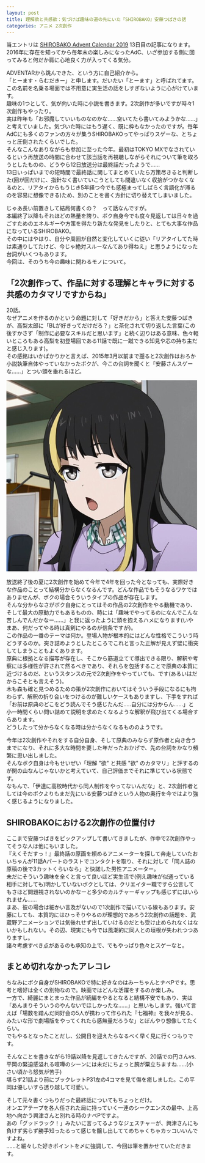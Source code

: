 ```yaml
---
layout: post
title: 理解欲と共感欲：気づけば趣味の道の先にいた『SHIROBAKO』安藤つばきの話
categories: アニメ 2次創作
---
```


当エントリは [SHIROBAKO Advent Calendar 2019](https://adventar.org/calendars/3902) 13日目の記事になります。2016年に存在を知ってから毎年末の楽しみになったAdC、いざ参加する側に回ってみると何だか肩に心地良く力が入ってくる気分。  
  
ADVENTARから跳んできた、という方に自己紹介から。  
「とーます・らむだきー」と申します。だいたい「とーます」と呼ばれてます。  
この名前を名乗る場面では不用意に実生活の話をしすぎないように心がけています。  
趣味の1つとして、気が向いた時に小説を書きます。2次創作が多いですが時々1次創作もやったり。  
実は昨年も「お邪魔していいものなのかな……空いてたら書いてみようかな……」と考えていました。気づいた時にはもう遅く、既に枠もなかったのですが。毎年AdCにも多くのファンの方々が集うSHIROBAKOってやっぱりスゲーな、とちょっと圧倒されたくらいでした。  
そんなこんなありながらも参加に至った今年。最初はTOKYO MXでなされているという再放送の時間に合わせて該当話を再視聴しながらそれについて筆を取ろうとしたものの、どうやら12日放送分は最終話だったようで……  
13日いっぱいまでの短時間で最終話に関してまとめていたら万策尽きると判断した(回が回だけに、指針なく書いていこうとしても間違いなく収拾がつかなくなるのと、リアタイからもうじき5年経つ今でも感極まってしばらく言語化が滞るのを容易に想像できる)ため、別のことを書く方針に切り替えてしまいました。

じゃあ長い前置きして結局何書くの？　って話なんですが。  
本編終了以降もそれほどの熱量を誇り、ボク自身今でも度々見返しては日々を過ごすためのエネルギーや方策を得たり新たな発見をしたりと、とても大事な作品になっているSHIROBAKO。  
その中にはやはり、自分や周囲が自然と変化していくに従い「リアタイしてた時は素通りしてたけど、今じゃ絶対スルーなんてあり得ねえ」と思うようになった台詞がいくつもあります。  
今回は、そのうち今の趣味に関わるモノについて。

## 「2次創作って、作品に対する理解とキャラに対する共感のカタマリですからね」

20話。  
なぜアニメを作るのかという命題に対して「好きだから」と答えた安藤つばきが、高梨太郎に「BLが好きってだけだろ？」と茶化されて切り返した言葉(この後すかさず「制作に必要なスキルだと思います」と続く辺りはある意味、色々軽いところもある高梨を初登場回である11話で既に一蹴できる知見や芯の持ち主だと感じ入ります)。  
その感銘はいかばかりかと言えば、2015年3月以前まで遡ると2次創作はおろか小説執筆自体やっていなかったボクが、今この台詞を聞くと「安藤さんスゲーな……」とつい頭を垂れるほど。

![20話より](/images/20191213_01.jpg "「適当言ってますよね？」")

放送終了後の夏に2次創作を始めて今年で4年を回った今となっても、実際好きな作品のことって結構分からなくなるんです。どんな作品でもそうなるワケではありませんが、ボクの場合そういうタイプの作品が存在します。  
そんな分からなさがボク自身にとってはその作品の2次創作をやる動機であり、そして最大の原動力でもあるものの、時には「趣味でやってるのになんでこんな苦しんでんだかなー……」と我に返ったように頭を抱えるハメになります(いやまあ、何だってやる時は真剣にやるのが信条ですが)。  
この作品の一番のテーマは何か。登場人物が根本的にはどんな性格でこういう時どうするのか。突き詰めようとしたところでこれと言った正解が見えず壁に衝突してしまうこともよくあります。  
原典に根拠となる描写が存在し、そこから筋道立てて導出できる限り、解釈や考察には多様性が許されて然るべきであり、それらを包括することで原典の本質に近づけるのだ、というスタンスの元で2次創作をやっていても、です(あるいはだからこそとも言えそう)。  
木も森も確と見つめるための策が2次創作においてはそういう手段になるにも拘わらず、解釈の折り合いをつけるのが難しいケースもありますし、下手をすれば「お前は原典のどこをどう読んでそう感じたんだ…‥自分には分からん……」と小一時間くらい問い詰めて説明を求めたくなるような解釈が飛び出てくる場合すらあります。  
どうしたって分からなくなる時は分からなくなるもののようです。

今年は2次創作やそれをする自分自身、そして原典のみならず原作者と向き合うまでになり、それに多大な時間を要した年だったおかげで、先の台詞をかなり頻繁に思い出しました。  
そんなボク自身は今もせいぜい「理解 "欲" と共感 "欲" のカタマリ」と評するのが関の山なんじゃないかと考えていて、自己評価までそれに準じている状態です。  
なもんで、「伊達に高校時代から同人制作をやってないんだな」と、2次創作者としては今のボクよりもまだ先にいる安藤つばきという人物の奥行を今ではより強く感じるようになりました。

## SHIROBAKOにおける2次創作の位置付け

ここまで安藤つばきをピックアップして書いてきましたが、作中で2次創作やってそうな人は他にもいました。  
『えくそだすっ！』最終話の原画を頼めるアニメーターを探して奔走していたおいちゃんが11話Aパートのラストでコンタクトを取り、それに対して「同人誌の原稿の後で3カットくらいなら」と快諾した男性アニメーター。  
未だにそういう趣味を全くと言って良いほど実生活で(例え趣味が似通っている相手に対しても)明かしていないボクとしては、クリエイター職ですら公言してもさほど問題視されないのかなーと多少のカルチャーギャップも感じずにはいられません……  
まあ、彼の場合は細かい言及がないので1次創作で描いている線もあります。安藤にしても、本質的にはひっそりやるのが理想的であろう2次創作の話題を、武蔵野アニメーションでは気後れせず出していけるのだとも受け止められなくはないかもしれない。その辺、現実にも今では風潮的に同人との垣根が失われつつありますし。  
諸々考慮すべき点があるのも承知の上で、でもやっぱり色々とスゲーなと。

## まとめ切れなかったアレコレ

ちなみにボク自身がSHIROBAKOで特に好きなのはみーちゃんとナベPです。思考と嗜好は全くの別物なので。映画ではどんな活躍をするのか楽しみ。  
一方で、綺麗にまとまった作品が続編をやるとなると結構不安でもあり、実は「あんまりそういうのやんないでほしかったな……」と思いもします。強いて言えば「場数を踏んだ同好会の5人が携わって作られた『七福神』を我々が見る、みたいな形で劇場版をやってくれたら感無量だろうな」とぼんやり想像してたくらい。  
でもやるとなったことだし、公開日を迎えたらなるべく早く見に行くつもりです。

そんなことを書きながら19話以降を見返してきたんですが、20話での円さんvs.平岡の緊迫感溢れる喧嘩のシーンには未だにちょっと腕が粟立ちますね……(小さい頃から怒気が苦手)  
堪らず21話より前にブックレットP31左の4コマを見て傷を癒しました。この平岡は優しいすら透り越して可愛い。

そして元々書くつもりだった最終話についてもちょっとだけ。  
オンエアテープを各人任された局に持っていく一連のシークエンスの最中、上高地へ向かう興津さんと別れる時のナベPですよ。  
あの「グッドラック！」みたいに言ってるようなジェスチャーが、興津さんにも負けず劣らず勝手知ったるって感じを醸し出しててめちゃくちゃカッコいいんですよね。  
……と細々した好きポイントを〆に強調して、今回は筆を置かせていただきます。
